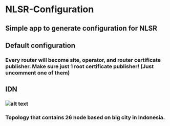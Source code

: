 # NLSR-Configuration
## Simple app to generate configuration for NLSR
## Default configuration
### Every router will become site, operator, and router certificate publisher. Make sure just 1 root certificate publisher! (Just uncomment one of them)
## IDN
### ![alt text](https://github.com/aderama2711/NLSR/blob/main/IDN.jpg?raw=true)
### Topology that contains 26 node based on big city in Indonesia.
